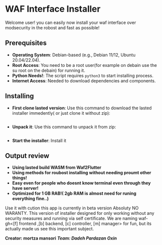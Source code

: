 # WAF Interface Installer
Welcome user! you can easily now install your waf interface over modsecurity in the robost and fast as possible!

## Prerequisites
- **Operating System**: Debian-based (e.g., Debian 11/12, Ubuntu 20.04/22.04).
- **Root Access**: You need to be a root user(for example on debain use the su root on the debain) for running it.
- **Python Needs!**: The script requires `python3` to start installing process.
- **Internet Access**: Needed to download dependencies and components.

## Installing
- **First clone lasted version**: Use this command to download the lasted installer immedently( or just clone it without zip):
```
```
- **Unpack it**: Use this command to unpack it from zip:
```
```
- **Start the installer**: Install it 

## Output review
- **Using lasted build WASM from Waf2Flutter**
- **Using methods for roubost installing without needing proumt other things!**
- **Easy even for people who doesnt know terminal even through they have server!**
- **Optimized for 1 GB RAB!( 2gb RAM is almost need for runing everything fine..)**
 

Use it with cution this app is currently in beta version Absoluty NO WARANTY.
This version of installer designed for only working without any security measures and running via self certificate.
We are naming waf-gh<[f] frontend ,[b] backend, [c] controller, [m] manager> for fun, but its actually made us see this important subject.


**Creator: mortza mansori**
***Team: Dadeh Pardazan Oxin***
